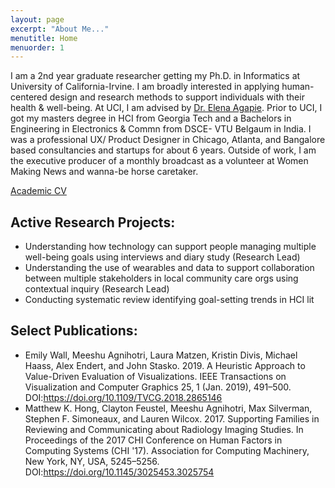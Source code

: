 ```yaml
---
layout: page
excerpt: "About Me..."
menutitle: Home
menuorder: 1
---
```


I am a 2nd year graduate researcher getting my Ph.D. in Informatics at University of California-Irvine. I am broadly interested in applying human-centered design and research methods to support individuals with their health & well-being. At UCI, I am advised by [Dr. Elena Agapie](http://eagapie.com/). Prior to UCI, I got my masters degree in HCI from Georgia Tech and a Bachelors in Engineering in Electronics & Commn from DSCE- VTU Belgaum in India. I was a professional UX/ Product Designer in Chicago, Atlanta, and Bangalore based consultancies and startups for about 6 years. Outside of work, I am the executive producer of a monthly broadcast as a volunteer at Women Making News and wanna-be horse caretaker.

[Academic CV](https://docs.google.com/document/d/e/2PACX-1vSliUX5AbJLwJAiiReR82rBsQVNAZmXF1OpgSQ4Z4LaiCXb_RteT0HO7BqD_laAo7EBSkSQv1UCDwa1/pub)

## Active Research Projects:

- Understanding how technology can support people managing multiple well-being goals using interviews and diary study (Research Lead) 
- Understanding the use of wearables and data to support collaboration between multiple stakeholders in local community care orgs using contextual inquiry (Research Lead) 
- Conducting systematic review identifying goal-setting trends in HCI lit

## Select Publications:
- Emily Wall, Meeshu Agnihotri, Laura Matzen, Kristin Divis, Michael Haass, Alex Endert, and John Stasko. 2019. A Heuristic Approach to Value-Driven Evaluation of Visualizations. IEEE Transactions on Visualization and Computer Graphics 25, 1 (Jan. 2019), 491–500. DOI:https://doi.org/10.1109/TVCG.2018.2865146
- Matthew K. Hong, Clayton Feustel, Meeshu Agnihotri, Max Silverman, Stephen F. Simoneaux, and Lauren Wilcox. 2017. Supporting Families in Reviewing and Communicating about Radiology Imaging Studies. In Proceedings of the 2017 CHI Conference on Human Factors in Computing Systems (CHI '17). Association for Computing Machinery, New York, NY, USA, 5245–5256. DOI:https://doi.org/10.1145/3025453.3025754


